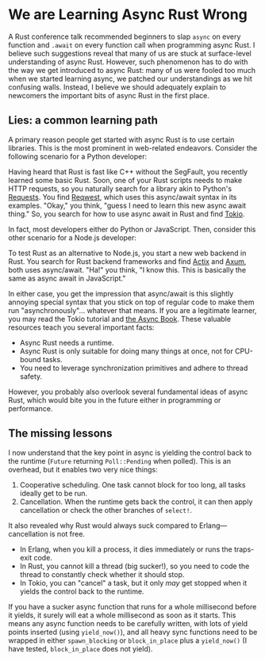 <!-- toc -->
# We are Learning Async Rust Wrong

A Rust conference talk recommended beginners to slap `async` on
every function and `.await` on every function call when
programming async Rust. I believe such suggestions reveal that many of
us are stuck at surface-level understanding of async Rust. However,
such phenomenon has to do with the way we get introduced to async Rust:
many of us were fooled too much when we started learning async,
we patched our understandings as we hit confusing walls.
Instead,
I believe we should adequately explain to newcomers the important bits of
async Rust in the first place.

## Lies: a common learning path

A primary reason people get started with async Rust is to
use certain libraries. This is the most prominent in web-related endeavors.
Consider the following scenario for a Python developer:

Having heard that Rust is fast like C++ without the SegFault,
you recently learned some basic Rust. Soon,
one of your Rust scripts needs to make HTTP requests,
so you naturally search for a library akin to Python's [Requests].
You find [Reqwest], which uses this async/await syntax in its examples.
"Okay," you think, "guess I need to learn this new async await thing." So,
you search for how to use async await in Rust and find [Tokio].

In fact, most developers either do Python or JavaScript.
Then, consider this other scenario for a Node.js developer:

To test Rust as an alternative to Node.js,
you start a new web backend in Rust. You search for Rust backend frameworks and
find [Actix] and [Axum], both uses async/await. "Ha!" you think, "I know this.
This is basically the same as async await in JavaScript."

In either case,
you get the impression that
async/await is this slightly annoying special syntax that you stick on top of
regular code to make them run "asynchronously"… whatever that means.
If you are a legitimate learner,
you may read the Tokio tutorial and [the Async Book][async-book].
These valuable resources teach you several important facts:

- Async Rust needs a runtime.
- Async Rust is only suitable for doing many things at once,
    not for CPU-bound tasks.
- You need to leverage synchronization primitives and adhere to
    thread safety.

<!-- TODO: Double check async guides to see if they cover blah. -->

However, you probably also overlook several fundamental ideas of async Rust,
which would bite you in the future either in programming or performance.

## The missing lessons

<!-- TODO: Below is in one of my email drafts. Revision needed. -->

I now understand that the key point in async is yielding the control back to
the runtime (`Future` returning `Poll::Pending` when polled).
This is an overhead, but it enables two very nice things:

1. Cooperative scheduling.
    One task cannot block for too long, all tasks ideally get to be run.
1. Cancellation.
    When the runtime gets back the control,
    it can then apply cancellation or check the other branches of `select!`.

It also revealed why Rust would always suck compared to
Erlang—cancellation is not free.

- In Erlang, when you kill a process,
    it dies immediately or runs the traps-exit code.
- In Rust, you cannot kill a thread (big sucker!),
    so you need to code the thread to constantly check whether it should stop.
- In Tokio, you can "cancel" a task,
    but it only *may* get stopped when it yields the control back to
    the runtime.

If you have a sucker async function that runs for
a whole millisecond before it yields,
it surely will eat a whole millisecond as soon as it starts.
This means any async function needs to be carefully written,
with lots of yield points inserted (using `yield_now()`),
and all heavy sync functions need to be wrapped in either `spawn_blocking` or
`block_in_place` plus a `yield_now()` (I have tested,
`block_in_place` does not yield).

[Actix]: https://actix.rs/
[async-book]: https://rust-lang.github.io/async-book/
[Axum]: https://github.com/tokio-rs/axum
[Requests]: https://requests.readthedocs.io/en/latest/
[Reqwest]: https://docs.rs/reqwest/latest/reqwest/
[Tokio]: https://tokio.rs
